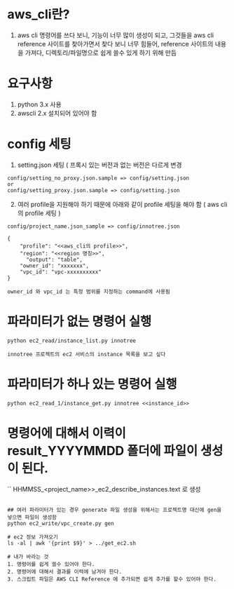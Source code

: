 # aws_cli란?
1. aws cli 명령어를 쓰다 보니, 기능이 너무 많이 생성이 되고, 그것들을 aws cli reference 사이트를 찾아가면서 찾다 보니 너무 힘들어, reference 사이트의 내용을 가져다, 디렉토리/파일명으로 쉽게 쓸수 있게 하기 위해 만듬

# 요구사항
1. python 3.x 사용
2. awscli 2.x 설치되어 있어야 함

# config 세팅
1. setting.json 세팅 ( 프록시 있는 버전과 없는 버전은 다르게 변경
```
config/setting_no_proxy.json.sample => config/setting.json
or
config/setting_proxy.json.sample => config/setting.json 
```
2. 여러 profile을 지원해야 하기 때문에 아래와 같이 profile 세팅을 해야 함 ( aws cli의 profile 세팅 )
```
config/project_name.json_sample => config/innotree.json

{
    "profile": "<<aws_cli의 profile>>",
    "region": "<<region 명칭>>",
	  "output": "table",
    "owner_id": "xxxxxxx",
    "vpc_id": "vpc-xxxxxxxxxx"
}

owner_id 와 vpc_id 는 특정 범위를 지정하는 command에 사용됨
```

# 파라미터가 없는 명령어 실행
```
python ec2_read/instance_list.py innotree

innotree 프로젝트의 ec2 서비스의 instance 목록을 보고 싶다
```
# 파라미터가 하나 있는 명령어 실행
```
python ec2_read_1/instance_get.py innotree <<instance_id>>
```

# 명령어에 대해서 이력이 result_YYYYMMDD 폴더에 파일이 생성이 된다.
``
HHMMSS_<project_name>>_ec2_describe_instances.text 로 생성
```

## 여러 파라미터가 있는 경우 generate 파일 생성을 위해서는 프로젝트명 대신에 gen을 넣으면 파일이 생성함
python ec2_write/vpc_create.py gen

# ec2 정보 가져오기
ls -al | awk '{print $9}' > ../get_ec2.sh

# 내가 바라는 것
1. 명령어를 쉽게 쓸수 있어야 한다.
2. 명령어에 대해서 결과를 이력에 남겨야 한다.
3. 스크립트 파일은 AWS CLI Reference 에 추가되면 쉽게 추가를 할수 있어야 한다.
